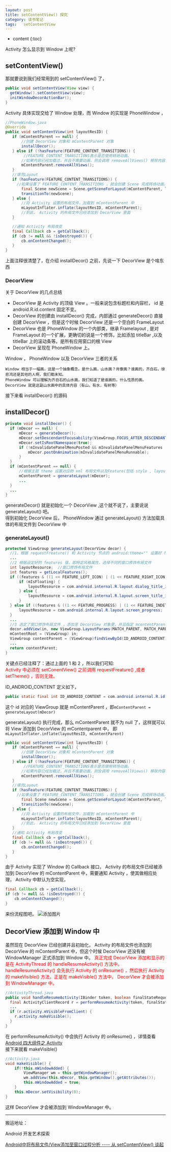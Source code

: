 ```yaml
---
layout: post
title: setContentView() 探究
category: 读书笔记
tags:   setContentView
---
```


* content
{:toc}

Activity 怎么显示到 Window 上呢?
## setContentView()
那就要说到我们经常用到的 setContentView() 了，
```java
public void setContentView(View view) {
  getWindow().setContentView(view);
  initWindowDecorActionBar();
}
```
Activity 具体实现交给了 Window 处理，而 Window 的实现是 PhoneWindow ，
```java
//PhoneWindow.java
@Override
public void setContentView(int layoutResID) {
   if (mContentParent == null) {
       //创建 DecorView 对象和 mContentParent 对象
       installDecor();
   } else if (!hasFeature(FEATURE_CONTENT_TRANSITIONS)) {
        //FEATURE_CONTENT_TRANSITIONS表示是否使用转场动画。
       //如果内容已经加载过，并且不需要动画，则会调用 removeAllViews() 移除内容以便重新填充 Layout 。
       mContentParent.removeAllViews();
   }
   //填充Layout
   if (hasFeature(FEATURE_CONTENT_TRANSITIONS)) {
     //如果设置了 FEATURE_CONTENT_TRANSITIONS ，就会创建 Scene 完成转场动画。
       final Scene newScene = Scene.getSceneForLayout(mContentParent, layoutResID , getContext());
       transitionTo(newScene);
   } else {
       //将 Activity 设置的布局文件，加载到 mContentParent 中
       mLayoutInflater.inflate(layoutResID, mContentParent);
       //到此， Activity 的布局文件已经添加到 DecorView 里面
   }

   //通知 Activity 布局改变
   final Callback cb = getCallback();
   if (cb != null && !isDestroyed()) {
       cb.onContentChanged();
   }
}
```
上面注释很清楚了，在介绍 installDecor() 之前，先说一下 DecorView 是个啥东西

###  DecorView
关于 DecorView 的几点总结
* DecorView 是 Activity 的顶级 View 。一般来说包含标题栏和内容栏， id 是 android.R.id.content 固定不变。   
* DecorView 的创建由 installDecor() 完成，内部通过 generateDecor() 直接创建 DecorView ，但是这个时候 DecorView 还是一个空白的 FrameLayout
* DecorView 也是 PhoneWindow 的一个内部类，继承 Framelayout , 是对 FrameLayout 的一个扩展，更确切的说是一个修饰，比如添加 titleBar ,以及 titleBar 上的滚动条等。是所有应用窗口的根 View
* DecorView 呈现在 PhoneWindow 上。

 Window ， PhoneWindow 以及 DecorView 三者的关系

```
Window 相当于一幅画，这是一个抽象概念。是什么画，山水画？肖像画？谁画的，齐白石，徐悲鸿还是其他的人啊，我们都未知。   
PhoneWindow 可以理解为齐白石的山水画，我们知道了是谁画的，什么性质的画。   
DecorView 就是这副山水画中的具体内容（有山，有水，有树等）     
```
接下来看 installDecor() 的源码
## installDecor()
```java
private void installDecor() {
  if (mDecor == null) {
      mDecor = generateDecor();
      mDecor.setDescendantFocusability(ViewGroup.FOCUS_AFTER_DESCENDANTS);
      mDecor.setIsRootNamespace(true);
      if (!mInvalidatePanelMenuPosted && mInvalidatePanelMenuFeatures != 0) {
          mDecor.postOnAnimation(mInvalidatePanelMenuRunnable);
      }
  }
  if (mContentParent == null) {
      //根据主题 theme 设置对应的 xml 布局文件以及Feature(包括 style , layout ,转场动画,属性等)到 DecorView 中。
      mContentParent = generateLayout(mDecor);
      ...
  }          
  ...
}
```
generateDecor() 就是初始化一个 DecorView ,这个就不说了，主要说说 generateLayout() 吧。   
得到初始化 DecorView 后， PhoneWindow 通过 generateLayout() 方法加载具体的布局文件到 DecorView 中


### generateLayout()
```java
protected ViewGroup generateLayout(DecorView decor) {
  //1、根据 requestFreature() 和 Activity 节点的 android:theme="" 设置好 features 值
  ...
  //2 根据设定好的 features 值，即特定风格属性，选择不同的窗口修饰布局文件
  int layoutResource;  //窗口修饰布局文件  
  int features = getLocalFeatures();
  if ((features & ((1 << FEATURE_LEFT_ICON) | (1 << FEATURE_RIGHT_ICON))) != 0) {
      if (mIsFloating) {
          layoutResource = com.android.internal.R.layout.dialog_title_icons;
      } else {
          layoutResource = com.android.internal.R.layout.screen_title_icons;
      }
  } else if ((features & ((1 << FEATURE_PROGRESS) | (1 << FEATURE_INDETERMINATE_PROGRESS))) != 0) {
      layoutResource = com.android.internal.R.layout.screen_progress;
  }
  ...
  //3 选定了窗口修饰布局文件 ，添加至 DecorView 对象里，并且指定 mcontentParent 值
  decor.addView(in, new ViewGroup.LayoutParams(MATCH_PARENT, MATCH_PARENT));
  mContentRoot = (ViewGroup) in;
  ViewGroup contentParent = (ViewGroup)findViewById(ID_ANDROID_CONTENT);
  ...
  return contentParent;
}
```

关键点已经注释了：通过上面的 1 和 2 ，所以我们可知:    
<font color="#ff000" > Activity 中必须在 setConentView() 之前调用 requestFreature() ,或者 setTheme() ，否则无效。</font>

ID_ANDROID_CONTENT 定义如下，
```java
public static final int ID_ANDROID_CONTENT = com.android.internal.R.id.content;
```
这个 id 对应的 ViewGroup 就是 mContentParent ，即`mContentParent = generateLayout(mDecor)`

generateLayout() 执行完成，那么 mContentParent 就不为 null 了，这样就可以将 View 添加到 DecorView 的 mContentparent 中，
即 `mLayoutInflater.inflate(layoutResID, mContentParent)`
```java
public void setContentView(int layoutResID) {
   if (mContentParent == null) {
       //创建 DecorView 对象和 mContentParent 对象
       installDecor();
   } else if (!hasFeature(FEATURE_CONTENT_TRANSITIONS)) {
        //FEATURE_CONTENT_TRANSITIONS表示是否使用转场动画。
       //如果内容已经加载过，并且不需要动画，则会调用 removeAllViews() 移除内容以便重新填充 Layout 。
       mContentParent.removeAllViews();
   }
   //填充Layout
   if (hasFeature(FEATURE_CONTENT_TRANSITIONS)) {
     //如果设置了 FEATURE_CONTENT_TRANSITIONS ，就会创建 Scene 完成转场动画。
       final Scene newScene = Scene.getSceneForLayout(mContentParent, layoutResID , getContext());
       transitionTo(newScene);
   } else {
       //将 Activity 设置的布局文件，加载到 mContentParent 中
       mLayoutInflater.inflate(layoutResID, mContentParent);
       //到此， Activity 的布局文件已经添加到 DecorView 里面
   }
   //通知 Activity 布局改变
   final Callback cb = getCallback();
   if (cb != null && !isDestroyed()) {
       cb.onContentChanged();
   }
}
```

由于 Activity 实现了 Window 的 Callback 接口， Activity 的布局文件已经被添加到 DecorView 的 mContentParent 中，需要通知 Activity ，使其做相应处理， Activity 中默认为空实现，
```java
final Callback cb = getCallback();
if (cb != null && !isDestroyed()) {
    cb.onContentChanged();
}
```

来份流程图吧。
![添加图片](../../../../images/setcontentview.png)

## DecorView 添加到 Window 中
虽然现在 DecorView 已经创建并且初始化， Activity 的布局文件也添加到 DecorView 的 mContentParent 中，但这个时候 DecorView 还没有被 WindowManager 正式添加到 Window 中。
<font color="#ff000" > 真正完成 DecorView 添加和显示的是在 ActivityThread 的 handleResumeActivity() 方法中。
handleResumeActivity() 会先执行 Activity 的 onResume() ，然后执行 Activity 的 makeVisible() 方法，正是在 makeVisible() 方法中， DecorView 才会被添加到 WindowManager 中。</font>
```java
//ActivityThread.java
public void handleResumeActivity(IBinder token, boolean finalStateRequest , boolean isForward ,String reason) {
  final ActivityClientRecord r = performResumeActivity(token, finalStateRequest , reason);
  ...
  if (r.activity.mVisibleFromClient) {
    r.activity.makeVisible();
  }
}              
```
在 performResumeActivity() 中会执行 Activity 的 onResume() ，详情查看 [ Android 四大组件之 Activity ](../../../../2019/03/15/Android-Activity-Core/#activitythread--handleresumeactivity)    
接下来就看 makeVisible()

```java
//Activity.java
void makeVisible() {
    if(!this.mWindowAdded) {
        ViewManager wm = this.getWindowManager();
        wm.addView(this.mDecor, this.getWindow().getAttributes());
        this.mWindowAdded = true;
    }
    this.mDecor.setVisibility(0);
}
```
这样 DecorView 才会被添加到 WindowManager 中。

----
搬运地址：    

Android 开发艺术探索

[Android中将布局文件/View添加至窗口过程分析 ---- 从 setContentView() 谈起](https://blog.csdn.net/qinjuning/article/details/7226787)
